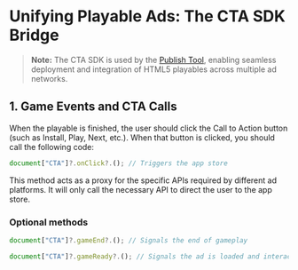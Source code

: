# Unifying Playable Ads: The CTA SDK Bridge

> **Note:** The CTA SDK is used by the [Publish Tool](/#publish), enabling seamless deployment and integration of HTML5 playables across multiple ad networks.

## 1. Game Events and CTA Calls

When the playable is finished, the user should click the Call to Action button (such as Install, Play, Next, etc.). When that button is clicked, you should call the following code:

  ```typescript
  document["CTA"]?.onClick?.(); // Triggers the app store
  ```

This method acts as a proxy for the specific APIs required by different ad platforms. It will only call the necessary API to direct the user to the app store.

### Optional methods

  ```typescript
  document["CTA"]?.gameEnd?.(); // Signals the end of gameplay

  document["CTA"]?.gameReady?.(); // Signals the ad is loaded and interactive
  ```

